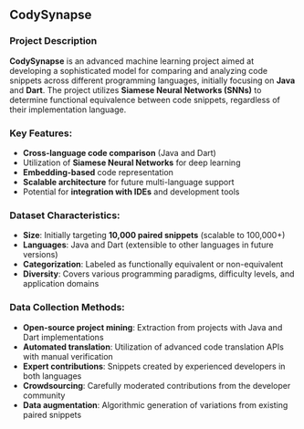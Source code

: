 ## CodySynapse

### Project Description
**CodySynapse** is an advanced machine learning project aimed at developing a sophisticated model for comparing and analyzing code snippets across different programming languages, initially focusing on **Java** and **Dart**. The project utilizes **Siamese Neural Networks (SNNs)** to determine functional equivalence between code snippets, regardless of their implementation language.

### Key Features:
- **Cross-language code comparison** (Java and Dart)
- Utilization of **Siamese Neural Networks** for deep learning
- **Embedding-based** code representation
- **Scalable architecture** for future multi-language support
- Potential for **integration with IDEs** and development tools

### Dataset Characteristics:
- **Size**: Initially targeting **10,000 paired snippets** (scalable to 100,000+)
- **Languages**: Java and Dart (extensible to other languages in future versions)
- **Categorization**: Labeled as functionally equivalent or non-equivalent
- **Diversity**: Covers various programming paradigms, difficulty levels, and application domains

### Data Collection Methods:
- **Open-source project mining**: Extraction from projects with Java and Dart implementations
- **Automated translation**: Utilization of advanced code translation APIs with manual verification
- **Expert contributions**: Snippets created by experienced developers in both languages
- **Crowdsourcing**: Carefully moderated contributions from the developer community
- **Data augmentation**: Algorithmic generation of variations from existing paired snippets
